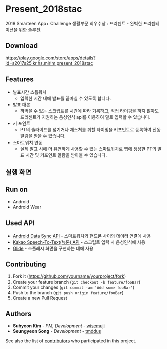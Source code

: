 # Present_2018stac

2018 Smarteen App+ Challenge 생활부문 최우수상 : 프리젠트 - 완벽한 프리젠테이션을 위한 솔루션.

## Download

https://play.google.com/store/apps/details?id=s2017s25.kr.hs.mirim.present_2018stac

## Features

* 발표시간 스톱워치
    * 입력한 시간 내에 발표를 끝마칠 수 있도록 합니다.
* 발표 대본
    * 까먹을 수 있는 스크립트를 시간에 따라 기록하고, 직접 타이핑을 하지 않아도 프리젠트가 지원하는 음성인식 api를 이용하여 말로 입력할 수 있습니다.
* 키 포인트
    * PT의 슬라이드를 넘기거나 제스처를 취할 타이밍을 키포인트로 등록하여 진동 알림을 받을 수 있습니다.
* 스마트워치 연동
    * 실제 발표 시에 더 유연하게 사용할 수 있는 스마트워치로 앱에 생성한 PT의 발표 시간 및 키포인트 알람을 받아볼 수 있습니다.

## 실행 화면


## Run on

* Android
* Android Wear

## Used API

* [Android Data Sync API](https://developer.android.com/training/sync-adapters) - 스마트워치와 핸드폰 사이의 데이터 연결에 사용
* [Kakao Speech-To-Text(뉴톤) API](https://developers.kakao.com/docs/android/speech) - 스크립트 입력 시 음성인식에 사용
* [Glide](https://github.com/bumptech/glide) - 스플래시 화면을 구현하는 데에 사용

## Contributing

1. Fork it (<https://github.com/yourname/yourproject/fork>)
2. Create your feature branch (`git checkout -b feature/fooBar`)
3. Commit your changes (`git commit -am 'Add some fooBar'`)
4. Push to the branch (`git push origin feature/fooBar`)
5. Create a new Pull Request

## Authors

* **Suhyeon Kim** - *PM, Development* - [wisemuji](https://github.com/wisemuji)
* **Seungyeon Song** - *Development* - [tmddus](https://github.com/tmddus)

See also the list of [contributors](https://github.com/wisemuji/Present_2018stac/contributors) who participated in this project.


